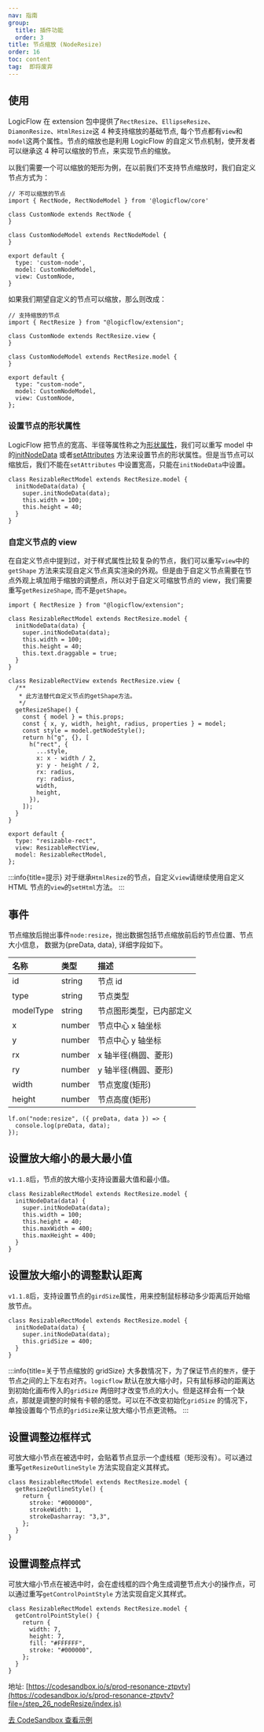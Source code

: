 ```yaml
---
nav: 指南
group:
  title: 插件功能
  order: 3
title: 节点缩放 (NodeResize)
order: 16
toc: content
tag:  即将废弃
---
```


## 使用

LogicFlow 在 extension 包中提供了`RectResize`、`EllipseResize`、`DiamonResize`、`HtmlResize`这 4
种支持缩放的基础节点, 每个节点都有`view`和`model`这两个属性。节点的缩放也是利用 LogicFlow
的自定义节点机制，使开发者可以继承这 4 种可以缩放的节点，来实现节点的缩放。

以我们需要一个可以缩放的矩形为例，在以前我们不支持节点缩放时，我们自定义节点方式为：

```tsx | pure
// 不可以缩放的节点
import { RectNode, RectNodeModel } from '@logicflow/core'

class CustomNode extends RectNode {
}

class CustomNodeModel extends RectNodeModel {
}

export default {
  type: 'custom-node',
  model: CustomNodeModel,
  view: CustomNode,
}
```

如果我们期望自定义的节点可以缩放，那么则改成：

```tsx | pure
// 支持缩放的节点
import { RectResize } from "@logicflow/extension";

class CustomNode extends RectResize.view {
}

class CustomNodeModel extends RectResize.model {
}

export default {
  type: "custom-node",
  model: CustomNodeModel,
  view: CustomNode,
};
```

### 设置节点的形状属性

LogicFlow 把节点的宽高、半径等属性称之为[形状属性](../../api/nodeModel.zh.md#形状属性)，我们可以重写
model 中的[initNodeData](../../api/nodeModel.zh.md#getoutlinestyle)
或者[setAttributes](../../api/nodeModel.zh.md#setattributes)
方法来设置节点的形状属性。但是当节点可以缩放后，我们不能在`setAttributes`
中设置宽高，只能在`initNodeData`中设置。

```tsx | pure
class ResizableRectModel extends RectResize.model {
  initNodeData(data) {
    super.initNodeData(data);
    this.width = 100;
    this.height = 40;
  }
}
```

### 自定义节点的 view

在自定义节点中提到过，对于样式属性比较复杂的节点，我们可以重写`view`中的`getShape`
方法来实现自定义节点真实渲染的外观。但是由于自定义节点需要在节点外观上填加用于缩放的调整点，所以对于自定义可缩放节点的
view，我们需要重写`getResizeShape`, 而不是`getShape`。

```tsx | pure
import { RectResize } from "@logicflow/extension";

class ResizableRectModel extends RectResize.model {
  initNodeData(data) {
    super.initNodeData(data);
    this.width = 100;
    this.height = 40;
    this.text.draggable = true;
  }
}

class ResizableRectView extends RectResize.view {
  /**
   * 此方法替代自定义节点的getShape方法。
   */
  getResizeShape() {
    const { model } = this.props;
    const { x, y, width, height, radius, properties } = model;
    const style = model.getNodeStyle();
    return h("g", {}, [
      h("rect", {
        ...style,
        x: x - width / 2,
        y: y - height / 2,
        rx: radius,
        ry: radius,
        width,
        height,
      }),
    ]);
  }
}

export default {
  type: "resizable-rect",
  view: ResizableRectView,
  model: ResizableRectModel,
};
```

:::info{title=提示}
对于继承`HtmlResize`的节点，自定义`view`请继续使用自定义 HTML 节点的`view`的`setHtml`方法。
:::

## 事件

节点缩放后抛出事件`node:resize`，抛出数据包括节点缩放前后的节点位置、节点大小信息， 数据为{preData,
data}, 详细字段如下。

| 名称      | 类型   | 描述                     |
| :-------- | :----- | :----------------------- |
| id        | string | 节点 id                  |
| type      | string | 节点类型                 |
| modelType | string | 节点图形类型，已内部定义 |
| x         | number | 节点中心 x 轴坐标        |
| y         | number | 节点中心 y 轴坐标        |
| rx        | number | x 轴半径(椭圆、菱形)     |
| ry        | number | y 轴半径(椭圆、菱形)     |
| width     | number | 节点宽度(矩形)           |
| height    | number | 节点高度(矩形)           |

```tsx | pure
lf.on("node:resize", ({ preData, data }) => {
  console.log(preData, data);
});
```

## 设置放大缩小的最大最小值

`v1.1.8`后，节点的放大缩小支持设置最大值和最小值。

```tsx | pure
class ResizableRectModel extends RectResize.model {
  initNodeData(data) {
    super.initNodeData(data);
    this.width = 100;
    this.height = 40;
    this.maxWidth = 400;
    this.maxHeight = 400;
  }
}
```

## 设置放大缩小的调整默认距离

`v1.1.8`后，支持设置节点的`girdSize`属性，用来控制鼠标移动多少距离后开始缩放节点。

```tsx | pure
class ResizableRectModel extends RectResize.model {
  initNodeData(data) {
    super.initNodeData(data);
    this.gridSize = 400;
  }
}
```

:::info{title=关于节点缩放的 gridSize}
大多数情况下，为了保证节点的`整齐`，便于节点之间的上下左右对齐。`logicflow`
默认在放大缩小时，只有鼠标移动的距离达到初始化画布传入的`gridSize`
两倍时才改变节点的大小。但是这样会有一个缺点，那就是调整的时候有卡顿的感觉。可以在不改变初始化`gridSize`
的情况下，单独设置每个节点的`gridSize`来让放大缩小节点更流畅。
:::

## 设置调整边框样式

可放大缩小节点在被选中时，会贴着节点显示一个虚线框（矩形没有）。可以通过重写`getResizeOutlineStyle`
方法实现自定义其样式。

```tsx | pure
class ResizableRectModel extends RectResize.model {
  getResizeOutlineStyle() {
    return {
      stroke: "#000000",
      strokeWidth: 1,
      strokeDasharray: "3,3",
    };
  }
}
```

## 设置调整点样式

可放大缩小节点在被选中时，会在虚线框的四个角生成调整节点大小的操作点，可以通过重写`getControlPointStyle`
方法实现自定义其样式。

```tsx | pure
class ResizableRectModel extends RectResize.model {
  getControlPointStyle() {
    return {
      width: 7,
      height: 7,
      fill: "#FFFFFF",
      stroke: "#000000",
    };
  }
}
```

地址: [https://codesandbox.io/s/prod-resonance-ztpvtv](https://codesandbox.io/s/prod-resonance-ztpvtv?file=/step_26_nodeResize/index.js)

<a href="https://codesandbox.io/embed/prod-resonance-ztpvtv?fontsize=14&hidenavigation=1&theme=dark&view=preview" target="_blank"> 去 CodeSandbox 查看示例</a>
